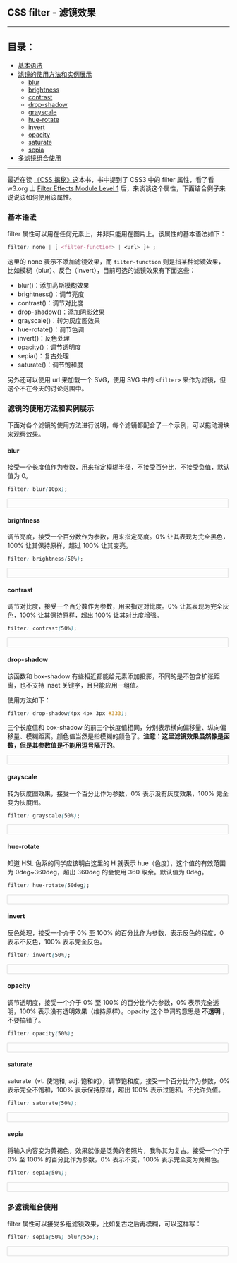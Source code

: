 ## CSS filter - 滤镜效果

---

## 目录：

- [基本语法](#基本语法)
- [滤镜的使用方法和实例展示](#滤镜的使用方法和实例展示)
  - [blur](#blur)
  - [brightness](#brightness)
  - [contrast](#contrast)
  - [drop-shadow](#drop-shadow)
  - [grayscale](#grayscale)
  - [hue-rotate](#hue-rotate)
  - [invert](#invert)
  - [opacity](#opacity)
  - [saturate](#saturate)
  - [sepia](#sepia)
- [多滤镜组合使用](#多滤镜组合使用)

---



<style>
.filter-rect {
    box-sizing: border-box;
    width: 100%;
    max-width: 500px;
    padding: 10px 20px;
    box-shadow: 0 0 1px #333;
}
input[type=range]{
    margin: 15px 0;
    width: 100%;
    max-width: 500px;
    position: relative;
    margin-bottom: 30px;
}
input[type=range]::after{
    content: attr(alt);
    display: block;
    color: #000;
    font-size: 16px;
    position: absolute;
    top: 20px;
    left: 0;
}
</style>



最近在读 [《CSS 揭秘》](https://book.douban.com/subject/26745943/)这本书，书中提到了 CSS3 中的 filter 属性，看了看 w3.org 上 [Filter Effects Module Level 1](https://www.w3.org/TR/filter-effects/#FilterProperty) 后，来谈谈这个属性，下面结合例子来说说该如何使用该属性。

### 基本语法

filter 属性可以用在任何元素上，并非只能用在图片上。该属性的基本语法如下：

```css
filter: none | [ <filter-function> | <url> ]+ ;
```

这里的 none 表示不添加滤镜效果，而 `filter-function` 则是指某种滤镜效果，比如模糊（blur）、反色（invert），目前可选的滤镜效果有下面这些：

- blur()：添加高斯模糊效果
- brightness()：调节亮度
- contrast()：调节对比度
- drop-shadow()：添加阴影效果
- grayscale()：转为灰度图效果
- hue-rotate()：调节色调
- invert()：反色处理
- opacity()：调节透明度
- sepia()：复古处理
- saturate()：调节饱和度

另外还可以使用 url 来加载一个 SVG，使用 SVG 中的 `<filter>` 来作为滤镜，但这个不在今天的讨论范围中。

### 滤镜的使用方法和实例展示

下面对各个滤镜的使用方法进行说明，每个滤镜都配合了一个示例，可以拖动滑块来观察效果。


#### blur

接受一个长度值作为参数，用来指定模糊半径，不接受百分比，不接受负值，默认值为 0。

```css
filter: blur(10px);
```

<div class="filter-rect" data-func="blur(%dpx)" data-min="0" data-max="50" data-step="1" data-value="10"></div>


#### brightness

调节亮度，接受一个百分数作为参数，用来指定亮度。0% 让其表现为完全黑色，100% 让其保持原样，超过 100% 让其变亮。

```css
filter: brightness(50%);
```

<div class="filter-rect" data-func="brightness(%d%)" data-min="0" data-max="200" data-step="1" data-value="50"></div>


#### contrast

调节对比度，接受一个百分数作为参数，用来指定对比度。0% 让其表现为完全灰色，100% 让其保持原样，超出 100% 让其对比度增强。

```css
filter: contrast(50%);
```

<div class="filter-rect" data-func="contrast(%d%)" data-min="0" data-max="200" data-step="1" data-value="50"></div>


#### drop-shadow

该函数和 box-shadow 有些相近都能给元素添加投影，不同的是不包含扩张距离，也不支持 inset 关键字，且只能应用一组值。

使用方法如下：

```css
filter: drop-shadow(4px 4px 3px #333);
```

三个长度值和 box-shadow 的前三个长度值相同，分别表示横向偏移量、纵向偏移量、模糊距离。颜色值当然是指模糊的颜色了。**注意：这里滤镜效果虽然像是函数，但是其参数值是不能用逗号隔开的**。

<div class="filter-rect" data-func="drop-shadow(4px 4px %dpx #333)" data-min="0" data-max="30" data-step="1" data-value="3"></div>

#### grayscale

转为灰度图效果，接受一个百分比作为参数，0% 表示没有灰度效果，100% 完全变为灰度图。

```css
filter: grayscale(50%);
```

<div class="filter-rect" data-func="grayscale(%d%)" data-min="0" data-max="100" data-step="1" data-value="50"></div>

#### hue-rotate

知道 HSL 色系的同学应该明白这里的 H 就表示 hue（色度），这个值的有效范围为 0deg~360deg，超出 360deg 的会使用 360 取余。默认值为 0deg。

```css
filter: hue-rotate(50deg);
```

<div class="filter-rect" data-func="hue-rotate(%ddeg)" data-min="0" data-max="360" data-step="1" data-value="50"></div>

#### invert

反色处理，接受一个介于 0% 至 100% 的百分比作为参数，表示反色的程度，0 表示不反色，100% 表示完全反色。

```css
filter: invert(50%);
```

<div class="filter-rect" data-func="invert(%d%)" data-min="0" data-max="100" data-step="1" data-value="50"></div>

#### opacity

调节透明度，接受一个介于 0% 至 100% 的百分比作为参数，0% 表示完全透明，100% 表示没有透明效果（维持原样）。opacity 这个单词的意思是 **不透明** ，不要搞错了。

```css
filter: opacity(50%);
```

<div class="filter-rect" data-func="opacity(%d%)" data-min="0" data-max="100" data-step="1" data-value="50"></div>

#### saturate

saturate（vt. 使饱和; adj. 饱和的），调节饱和度。接受一个百分比作为参数，0% 表示完全不饱和，100% 表示保持原样，超出 100% 表示过饱和。不允许负值。

```css
filter: saturate(50%);
```

<div class="filter-rect" data-func="saturate(%d%)" data-min="0" data-max="300" data-step="1" data-value="50"></div>

#### sepia

将输入内容变为黄褐色，效果就像是泛黄的老照片，我称其为复古。接受一个介于 0% 至 100% 的百分比作为参数，0% 表示不变，100% 表示完全变为黄褐色。

```css
filter: sepia(50%);
```

<div class="filter-rect" data-func="sepia(%d%)" data-min="0" data-max="100" data-step="1" data-value="50"></div>


### 多滤镜组合使用

filter 属性可以接受多组滤镜效果，比如复古之后再模糊，可以这样写：

```css
filter: sepia(50%) blur(5px);
```

<div class="filter-rect" data-func="sepia(%d%) blur(5px)" data-min="0" data-max="100" data-step="1" data-value="50"></div>

<script>
window.addEventListener('load', function(){
    var rects = [].slice.call(document.querySelectorAll('.filter-rect'), 0);
    rects.forEach(function(rect) {
        var func = rect.dataset.func,
            min = rect.dataset.min,
            max = rect.dataset.max,
            step = rect.dataset.step;
        var img = document.createElement('img');
        img.src = '../images/16-9-3/75491219.jpg';
        rect.appendChild(img);
        var input = document.createElement('input');
        input.type = 'range';
        input.min = min;
        input.max = max;
        input.step = step;
        var value = func.replace('%d', input.value);
        input.alt = 'filter: ' + value;
        img.onload = function(){
            img.style.filter = img.style.webkitFilter = value;
        }
        input.onchange = function(event) {
            var value = func.replace('%d', input.value);
            input.alt = 'filter: ' + value + ';';
            img.style.filter = img.style.webkitFilter = value;
        };
        rect.appendChild(input);
    });
});
</script>
